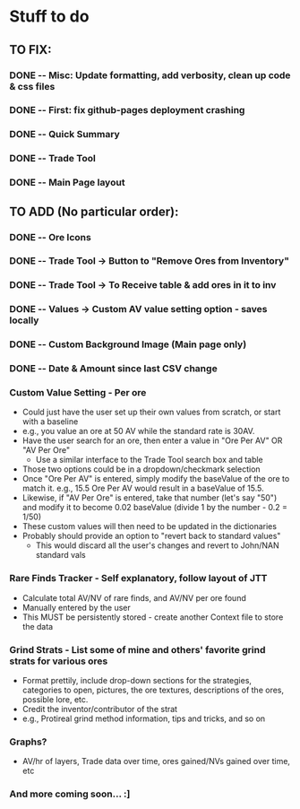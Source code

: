 # Stuff to do

## TO FIX:

### DONE -- Misc: Update formatting, add verbosity, clean up code & css files
### DONE -- First: fix github-pages deployment crashing
### DONE -- Quick Summary
### DONE -- Trade Tool
### DONE -- Main Page layout

## TO ADD (No particular order):

### DONE -- Ore Icons
### DONE -- Trade Tool -> Button to "Remove Ores from Inventory"
### DONE -- Trade Tool -> To Receive table & add ores in it to inv
### DONE -- Values -> Custom AV value setting option - saves locally
### DONE -- Custom Background Image (Main page only)
### DONE -- Date & Amount since last CSV change

### Custom Value Setting - Per ore
 - Could just have the user set up their own values from scratch, or start with a baseline
 - e.g., you value an ore at 50 AV while the standard rate is 30AV.
 - Have the user search for an ore, then enter a value in "Ore Per AV" OR "AV Per Ore"
    - Use a similar interface to the Trade Tool search box and table
 - Those two options could be in a dropdown/checkmark selection
 - Once "Ore Per AV" is entered, simply modify the baseValue of the ore
 to match it. e.g., 15.5 Ore Per AV would result in a baseValue of 15.5.
 - Likewise, if "AV Per Ore" is entered, take that number (let's say "50")
 and modify it to become 0.02 baseValue (divide 1 by the number - 0.2 = 1/50)
 - These custom values will then need to be updated in the dictionaries
 - Probably should provide an option to "revert back to standard values"
    - This would discard all the user's changes and revert to John/NAN standard vals

### Rare Finds Tracker - Self explanatory, follow layout of JTT
 - Calculate total AV/NV of rare finds, and AV/NV per ore found
 - Manually entered by the user
 - This MUST be persistently stored - create another Context file to store the data

### Grind Strats - List some of mine and others' favorite grind strats for various ores
 - Format prettily, include drop-down sections for the strategies, categories to open,
pictures, the ore textures, descriptions of the ores, possible lore, etc.
 - Credit the inventor/contributor of the strat
 - e.g., Protireal grind method information, tips and tricks, and so on


### Graphs?
 - AV/hr of layers, Trade data over time, ores gained/NVs gained over time, etc

### And more coming soon... :]